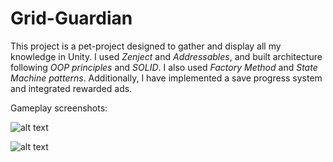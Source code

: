 # Grid-Guardian
This project is a pet-project designed to gather and display all my knowledge in Unity. I used *Zenject* and *Addressables*, and built architecture following *OOP principles* and *SOLID*. I also used *Factory Method* and *State Machine patterns*. Additionally, I have implemented a save progress system and integrated rewarded ads.

Gameplay screenshots:

![alt text](https://i.ibb.co/pdWCtvh/Scene1-Screen.png)


![alt text](https://i.ibb.co/KhzjDT3/Scene2-Pause-Screen.png)
